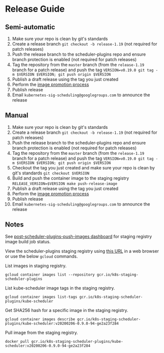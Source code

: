 # Release Guide

## Semi-automatic

1. Make sure your repo is clean by git's standards
2. Create a release branch `git checkout -b release-1.19` (not required for patch releases)
3. Push the release branch to the scheduler-plugins repo and ensure branch protection is enabled (not required for patch releases)
4. Tag the repository from the `master` branch (from the `release-1.19` branch for a patch release) and push the tag `VERSION=v0.19.0 git tag -m $VERSION $VERSION; git push origin $VERSION`
5. Publish a draft release using the tag you just created
6. Perform the [image promotion process](https://github.com/kubernetes/k8s.io/tree/master/k8s.gcr.io#image-promoter)
7. Publish release
8. Email `kubernetes-sig-scheduling@googlegroups.com` to announce the release

## Manual

1. Make sure your repo is clean by git's standards
2. Create a release branch `git checkout -b release-1.19` (not required for patch releases)
3. Push the release branch to the scheduler-plugins repo and ensure branch protection is enabled (not required for patch releases)
4. Tag the repository from the `master` branch (from the `release-1.19` branch for a patch release) and push the tag `VERSION=v0.19.0 git tag -m $VERSION $VERSION; git push origin $VERSION`
5. Checkout the tag you just created and make sure your repo is clean by git's standards `git checkout $VERSION`
6. Build and push the container image to the staging registry `RELEASE_VERSION=$VERSION make push-release-image`
7. Publish a draft release using the tag you just created
8. Perform the [image promotion process](https://github.com/kubernetes/k8s.io/tree/master/k8s.gcr.io#image-promoter)
9. Publish release
10. Email `kubernetes-sig-scheduling@googlegroups.com` to announce the release

## Notes
See [post-scheduler-plugins-push-images dashboard](https://testgrid.k8s.io/sig-scheduling#post-scheduler-plugins-push-images) for staging registry image build job status.

View the scheduler-plugins staging registry using [this URL](https://console.cloud.google.com/gcr/images/k8s-staging-scheduler-plugins/GLOBAL) in a web browser
or use the below `gcloud` commands.

List images in staging registry.
```
gcloud container images list --repository gcr.io/k8s-staging-scheduler-plugins
```

List kube-scheduler image tags in the staging registry.
```
gcloud container images list-tags gcr.io/k8s-staging-scheduler-plugins/kube-scheduler
```

Get SHA256 hash for a specific image in the staging registry.
```
gcloud container images describe gcr.io/k8s-staging-scheduler-plugins/kube-scheduler:v20200206-0.9.0-94-ge2a23f284
```

Pull image from the staging registry.
```
docker pull gcr.io/k8s-staging-scheduler-plugins/kube-scheduler:v20200206-0.9.0-94-ge2a23f284
```
